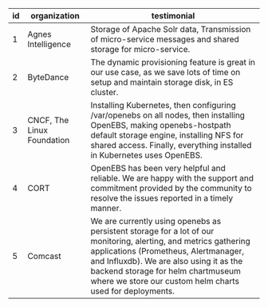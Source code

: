 | id  | organization               | testimonial                                                                                                                                                                                                                                                                                           |
| --- | -------------------------- | ----------------------------------------------------------------------------------------------------------------------------------------------------------------------------------------------------------------------------------------------------------------------------------------------------- |
| 1   | Agnes Intelligence         | Storage of Apache Solr data, Transmission of micro-service messages and shared storage for micro-service.                                                                                                                                                                                             |
| 2   | ByteDance                  | The dynamic provisioning feature is great in our use case, as we save lots of time on setup and maintain storage disk, in ES cluster.                                                                                                                                                                 |
| 3   | CNCF, The Linux Foundation | Installing Kubernetes, then configuring /var/openebs on all nodes, then installing OpenEBS, making openebs-hostpath default storage engine, installing NFS for shared access. Finally, everything installed in Kubernetes uses OpenEBS.                                                               |
| 4   | CORT                       | OpenEBS has been very helpful and reliable. We are happy with the support and commitment provided by the community to resolve the issues reported in a timely manner.                                                                                                                                 |
| 5   | Comcast                    | We are currently using openebs as persistent storage for a lot of our monitoring, alerting, and metrics gathering applications (Prometheus, Alertmanager, and Influxdb). We are also using it as the backend storage for helm chartmuseum where we store our custom helm charts used for deployments. |
